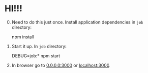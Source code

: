 # HI!!!

0. Need to do this just once.  Install application dependencies in `job` directory:

	npm install

1. Start it up.  In `job` directory:

	DEBUG=job:* npm start

2. In browser go to [0.0.0.0:3000](0.0.0.0:3000) or [localhost:3000](localhost:3000).

